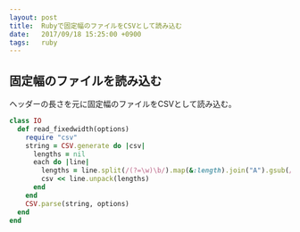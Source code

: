 ```yaml
---
layout: post
title:  Rubyで固定幅のファイルをCSVとして読み込む
date:   2017/09/18 15:25:00 +0900
tags:   ruby
---
```


## 固定幅のファイルを読み込む

ヘッダーの長さを元に固定幅のファイルをCSVとして読み込む。

```ruby
class IO
  def read_fixedwidth(options)
    require "csv"
    string = CSV.generate do |csv|
      lengths = nil
      each do |line|
        lengths = line.split(/(?=\w)\b/).map(&:length).join("A").gsub(/^(?=\d)/, "A").gsub(/A\d+$/, "A*") if lineno == 1
        csv << line.unpack(lengths)
      end
    end
    CSV.parse(string, options)
  end
end
```
